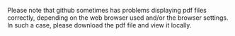 Please note that github sometimes has problems displaying pdf files correctly, depending on the web browser used and/or the browser settings. In such a case, please download the pdf file and view it locally.
